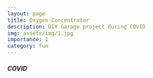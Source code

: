 ```yaml
---
layout: page
title: Oxygen Concentrator
description: DIY Garage project during COVID
img: assets/img/1.jpg
importance: 1
category: fun
---
```


##### COVID